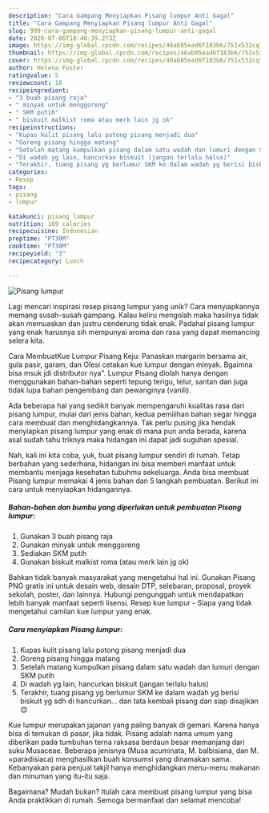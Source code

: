 ```yaml
---
description: "Cara Gampang Menyiapkan Pisang lumpur Anti Gagal"
title: "Cara Gampang Menyiapkan Pisang lumpur Anti Gagal"
slug: 999-cara-gampang-menyiapkan-pisang-lumpur-anti-gagal
date: 2020-07-06T18:40:39.273Z
image: https://img-global.cpcdn.com/recipes/46ab85ead6f183b6/751x532cq70/pisang-lumpur-foto-resep-utama.jpg
thumbnail: https://img-global.cpcdn.com/recipes/46ab85ead6f183b6/751x532cq70/pisang-lumpur-foto-resep-utama.jpg
cover: https://img-global.cpcdn.com/recipes/46ab85ead6f183b6/751x532cq70/pisang-lumpur-foto-resep-utama.jpg
author: Helena Foster
ratingvalue: 5
reviewcount: 10
recipeingredient:
- "3 buah pisang raja"
- " minyak untuk menggoreng"
- " SKM putih"
- " biskuit malkist roma atau merk lain jg ok"
recipeinstructions:
- "Kupas kulit pisang lalu potong pisang menjadi dua"
- "Goreng pisang hingga matang"
- "Setelah matang kumpulkan pisang dalam satu wadah dan lumuri dengan SKM putih"
- "Di wadah yg lain, hancurkan biskuit (jangan terlalu halus)"
- "Terakhir, tuang pisang yg berlumur SKM ke dalam wadah yg berisi biskuit yg sdh di hancurkan... dan tata kembali pisang dan siap disajikan 😊"
categories:
- Resep
tags:
- pisang
- lumpur

katakunci: pisang lumpur 
nutrition: 169 calories
recipecuisine: Indonesian
preptime: "PT30M"
cooktime: "PT38M"
recipeyield: "3"
recipecategory: Lunch

---
```



![Pisang lumpur](https://img-global.cpcdn.com/recipes/46ab85ead6f183b6/751x532cq70/pisang-lumpur-foto-resep-utama.jpg)

Lagi mencari inspirasi resep pisang lumpur yang unik? Cara menyiapkannya memang susah-susah gampang. Kalau keliru mengolah maka hasilnya tidak akan memuaskan dan justru cenderung tidak enak. Padahal pisang lumpur yang enak harusnya sih mempunyai aroma dan rasa yang dapat memancing selera kita.

Cara MembuatKue Lumpur Pisang Keju: Panaskan margarin bersama air, gula pasir, garam, dan Olesi cetakan kue lumpur dengan minyak. Bgaimna bisa msuk jdi distributor nya&#34;. Lumpur Pisang diolah hanya dengan menggunakan bahan-bahan seperti tepung terigu, telur, santan dan juga tidak lupa bahan pengembang dan pewanginya (vanili).

Ada beberapa hal yang sedikit banyak mempengaruhi kualitas rasa dari pisang lumpur, mulai dari jenis bahan, kedua pemilihan bahan segar hingga cara membuat dan menghidangkannya. Tak perlu pusing jika hendak menyiapkan pisang lumpur yang enak di mana pun anda berada, karena asal sudah tahu triknya maka hidangan ini dapat jadi suguhan spesial.


Nah, kali ini kita coba, yuk, buat pisang lumpur sendiri di rumah. Tetap berbahan yang sederhana, hidangan ini bisa memberi manfaat untuk membantu menjaga kesehatan tubuhmu sekeluarga. Anda bisa membuat Pisang lumpur memakai 4 jenis bahan dan 5 langkah pembuatan. Berikut ini cara untuk menyiapkan hidangannya.

<!--inarticleads1-->

##### Bahan-bahan dan bumbu yang diperlukan untuk pembuatan Pisang lumpur:

1. Gunakan 3 buah pisang raja
1. Gunakan  minyak untuk menggoreng
1. Sediakan  SKM putih
1. Gunakan  biskuit malkist roma (atau merk lain jg ok)


Bahkan tidak banyak masyarakat yang mengetahui hal ini. Gunakan Pisang PNG gratis ini untuk desain web, desain DTP, selebaran, proposal, proyek sekolah, poster, dan lainnya. Hubungi pengunggah untuk mendapatkan lebih banyak manfaat seperti lisensi. Resep kue lumpur - Siapa yang tidak mengetahui camilan kue lumpur yang enak. 

<!--inarticleads2-->

##### Cara menyiapkan Pisang lumpur:

1. Kupas kulit pisang lalu potong pisang menjadi dua
1. Goreng pisang hingga matang
1. Setelah matang kumpulkan pisang dalam satu wadah dan lumuri dengan SKM putih
1. Di wadah yg lain, hancurkan biskuit (jangan terlalu halus)
1. Terakhir, tuang pisang yg berlumur SKM ke dalam wadah yg berisi biskuit yg sdh di hancurkan... dan tata kembali pisang dan siap disajikan 😊


Kue lumpur merupakan jajanan yang paling banyak di gemari. Karena hanya bisa di temukan di pasar, jika tidak. Pisang adalah nama umum yang diberikan pada tumbuhan terna raksasa berdaun besar memanjang dari suku Musaceae. Beberapa jenisnya (Musa acuminata, M. balbisiana, dan M. ×paradisiaca) menghasilkan buah konsumsi yang dinamakan sama. Kebanyakan para penjual takjil hanya menghidangkan menu-menu makanan dan minuman yang itu-itu saja. 

Bagaimana? Mudah bukan? Itulah cara membuat pisang lumpur yang bisa Anda praktikkan di rumah. Semoga bermanfaat dan selamat mencoba!
